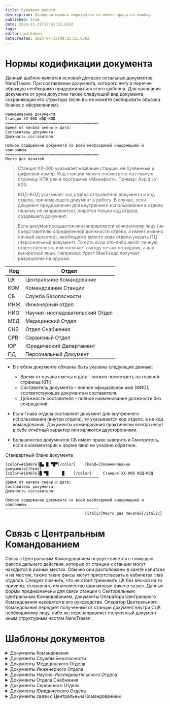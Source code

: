 ```yaml
---
title: Бумажная работа
description: Холодная машина бюрократии не имеет права на ошибку.
published: true
date: 2024-11-25T17:41:53.658Z
tags: 
editor: markdown
dateCreated: 2024-04-13T09:15:51.830Z
---
```


# Нормы кодификации документа

Данный шаблон является основой для всех остальных документов NanoTrasen. При составлении документа, которого нету в перечне образцов необходимо придерживаться этого шаблона. Для написания документа от руки допустим также следующий вид документа, сохраняющий его структуру (если вы не можете скопировать образец бланка с оформлением).

```
Наименование документа
Станция ХХ-000 КОД-КОД
=========================================
Время от начала смены и дата:
Составитель документа:
Должность составителя:

Полное содержание документа со всей необходимой информацией и описанием.
=========================================
Место для печатей
```

> Станция XX-000 указывает название станции, её буквенный и цифровой номер. Код станции можно посмотреть на главную страницу КПК или в программе «Манифест». Пример: Aspid LV-800.
> 
> КОД-КОД указывает код отдела отправителя документа и код отдела, принимающего документ в работу. В случае, если документ предназначен для внутреннего использования в отделе (никому не направляется), пишется только код отдела, создавшего документ.
> 
> Если документ создается или направляется конкретному лицу (не представителю определенной должности отдела, а имеет именно личный характер), необходимо вместо кода отдела указать ПД (персональный документ). То есть если кто-либо несёт личную ответственность или получает выгоду не как сотрудник, а как конкретное лицо. Например: Урист МакХэндс получает разрешение на оружие.

|Код  |Отдел|  
| ----|---- |  
| ЦК  | Центральное Командование |  
| КОМ | Командование Станции |  
| СБ  | Служба Безопасности |  
| ИНЖ | Инженерный отдел |  
| НИО | Научно-исследовательский Отдел |  
| МЕД | Медицинский Отдел |  
| СНБ | Отдел Снабжения |  
| СРВ | Сервисный Отдел |  
| ЮР  | Юридический Департамент |  
| ПД  | Персональный Документ |

-   В любом документе обязаны быть указаны следующие данные:
    
	-   Время от начала смены и дата – можно посмотреть на главной странице КПК.
	-   Составитель документа – полное официальное имя (ФИО), соответствующее документам составителя.
	-   Должность составителя – полное наименование должности без сокращений.
    
-   Если Глава отдела составляет документ для внутреннего использования (внутри отдела), то указывается код отдела, а не код командования. Документы командования практически всегда несут в себе отчётный характер или являются двусторонними.
    
-   Большинство документов СБ имеет право заверить и Смотритель, если в комментарии к форме явно не указано обратное.
    

Стандартный бланк документа

```
[color=#1b487e]█▄ █ ▀█▀[/color]    [head=3]Наименование документа[/head]
[color=#1b487e]█ ▀█      █    [/color]     Станция ХХ-000 КОД-КОД
─────────────────────────────────────────
Время от начала смены и дата:
Составитель документа:
Должность составителя:

Полное содержание документа со всей необходимой информацией и описанием.
─────────────────────────────────────────
                                   [italic]Место для печатей[/italic]
```

# Связь с Центральным Командованием

Связь с Центральным Командованием осуществляется с помощью факсов дальнего действия, которые от станции к станции могут находится в разных местах. Обычно они расположены в каюте капитана и на мостик, также такие факсы могут присутствовать в кабинетах глав отделов. Следует помнить, что не стоит тревожить ЦК без веской на то причины, отправлять им множество одинаковых факсов за раз. Данные формы предназначены для связи станции с Секторальным Центральным Командованием, документы Оператора Центрального Командования находятся в его руководстве. Оператор Центрального Командования передаёт полученный от станции документ внутри СЦК необходимому лицу, либо же перенаправляет полученный документ иным структурным частям NanoTrasen.

# Шаблоны документов
<details>
  <summary>Документы Командования</summary>
<details>
  <summary>Заявление о назначении на ВрИО</summary>

```
[color=#1b487e]█▄ █ ▀█▀[/color]    [head=3]Заявление о назначении на ВрИО[/head]
[color=#1b487e]█ ▀█      █    [/color]     Станция ХХ-000 КОМ
─────────────────────────────────────────
Время от начала смены и дата:
Составитель документа:
Должность составителя:

Я, (ФИО), в должности (полное наименование должности), прошу согласовать мое назначение на должность временно исполняющего обязанности Главы (полное наименование отдела)/Капитана.
При вступлении в должность обязуюсь следовать Стандартным Рабочим Процедурам и до появления Главы (полное наименование отдела)/Капитана обеспечивать порядок и управление отделом, обеспечивать сохранность вверяемых мне особо ценных предметов и снаряжения.

По прибытии Главы отдела/Капитана обязуюсь сдать повышенный доступ, особо ценные предметы и снаряжение.
─────────────────────────────────────────
                                   [italic]Место для печатей[/italic]
```
</details>
<details>
  <summary>Отчёт о работе отдела</summary>

```
[color=#1b487e]█▄ █ ▀█▀[/color]    [head=3]Отчёт о работе отдела[/head]
[color=#1b487e]█ ▀█      █    [/color]     Станция ХХ-000 КОМ
─────────────────────────────────────────
Время от начала смены и дата:
Составитель документа:
Должность составителя:

Количество сотрудников в отделе:
Количество стажёров:
Неактивные сотрудники отдела:
ФИО, должность, причина
Степень готовности цели:
Общее состояние отдела:
─────────────────────────────────────────
                                   [italic]Место для печатей[/italic]
```
</details>

<details>
  <summary>Отчёт об устранении нарушений</summary>

```
[color=#1b487e]█▄ █ ▀█▀[/color]    [head=3]Отчёт об устранении нарушений[/head]
[color=#1b487e]█ ▀█      █    [/color]     Станция ХХ-000 КОМ
─────────────────────────────────────────
Время от начала смены и дата:
Составитель документа:
Должность составителя:

Я, (ФИО), в должности (полное наименование должности), отчитываюсь об устранении нарушений в работе, выявленных (ФИО), в должности (полное наименование должности).
Предъявленные нарушения:

Причина нарушений:

Проведенные мероприятия по устранению нарушений:
─────────────────────────────────────────
                                   [italic]Место для печатей[/italic]
```
</details>

<details>
  <summary>Отчет о работе сотрудника</summary>

```
[color=#1b487e]█▄ █ ▀█▀[/color]    [head=3]Отчет о работе сотрудника[/head]
[color=#1b487e]█ ▀█      █    [/color]     Станция ХХ-000 ПД-КОМ
─────────────────────────────────────────
Время от начала смены и дата:
Составитель документа:
Должность составителя:

Я, (ФИО), в должности (полное наименования должности), в ходе исполнения своих обязанностей выполнил положенный объем работ. Прошу принять результат работ Главой отдела (наименование отдела).
Произведённые работы:
─────────────────────────────────────────
                                   [italic]Место для печатей[/italic]
```
</details>

<details>
  <summary>Отчёт о собрании глав</summary>

```
[color=#1b487e]█▄ █ ▀█▀[/color]    [head=3]Отчёт о собрании глав[/head]
[color=#1b487e]█ ▀█      █    [/color]     Станция ХХ-000 КОМ
─────────────────────────────────────────
Время от начала смены и дата:
Составитель документа:
Должность составителя:

Причина созыва Собрания Глав:
Формулировка поставленного перед Главами вопроса:
Количество голосов «За»:
Проголосовавшие «За»:

Количество голосов «Против»:
Проголосовавшие «Против»:

Количество воздержавшихся от голосования:
Воздержавшиеся от голосования:

Решение Собрания Глав:
─────────────────────────────────────────
                                   [italic]Место для печатей[/italic]
```
</details>

<details>
  <summary>Заявление о трудоустройстве</summary>

```
[color=#1b487e]█▄ █ ▀█▀[/color]    [head=3]Заявление о трудоустройстве[/head]
[color=#1b487e]█ ▀█      █    [/color]     Станция ХХ-000 ПД-КОМ
─────────────────────────────────────────
Время от начала смены и дата:
Составитель документа:
Должность составителя:

Я, (ФИО), в текущей должности (полное наименование должности), прошу назначить меня сотрудником (название отдела трудоустройства) в должности (полное наименование должности).
Обязуюсь следовать Стандартным Рабочим Процедурам отдела. Обязуюсь сдать рабочее снаряжение и экипировку отдела при переводе.
─────────────────────────────────────────
                                   [italic]Место для печатей[/italic]
    
```
</details>

<details>
  <summary>Заявление об увольнении</summary>

```
[color=#1b487e]█▄ █ ▀█▀[/color]    [head=3]Заявление об увольнении[/head]
[color=#1b487e]█ ▀█      █    [/color]     Станция ХХ-000 ПД-КОМ
─────────────────────────────────────────
Время от начала смены и дата:
Составитель документа:
Должность составителя:

Я, (ФИО), в текущей должности (полное наименование должности), хочу уволится с отдела (название отдела) по причине (причина).
Обязуюсь заплатить штраф, установленный условиями расторжения срочного/бессрочного контракта, на станции Центрального Командования.
─────────────────────────────────────────
                                   [italic]Место для печатей[/italic]
```
</details>

<details>
  <summary>Обращение</summary>

```
[color=#1b487e]█▄ █ ▀█▀[/color]    [head=3]Обращение[/head]
[color=#1b487e]█ ▀█      █    [/color]     Станция ХХ-000 ПД-КОМ
─────────────────────────────────────────
Время от начала смены и дата:
Составитель документа:
Должность составителя:

Я, (ФИО), в должности (полное наименование должности), прошу рассмотреть (ФИО), в должности (полное наименование должности) моё обращение.
Содержание обращения:

Причины его написания:
─────────────────────────────────────────
                                   [italic]Место для печатей[/italic]
```
</details>

<details>
  <summary>Заявление на получение доступа</summary>

```
[color=#1b487e]█▄ █ ▀█▀[/color]    [head=3]Заявление на получение доступа[/head]
[color=#1b487e]█ ▀█      █    [/color]     Станция ХХ-000 ПД-КОМ
─────────────────────────────────────────
Время от начала смены и дата:
Составитель документа:
Должность составителя:

Я, (ФИО), в должности (полное наименование должности), прошу предоставить мне следующие доступы:

Причина получения повышенного доступа:
─────────────────────────────────────────
                                   [italic]Место для печатей[/italic]
```
</details>

<details>
  <summary>Приказ об увольнении</summary>

```
[color=#1b487e]█▄ █ ▀█▀[/color]    [head=3]Приказ об увольнении[/head]
[color=#1b487e]█ ▀█      █    [/color]     Станция ХХ-000 КОМ
─────────────────────────────────────────
Время от начала смены и дата:
Составитель документа:
Должность составителя:

Я, (ФИО), в должности (полное наименование должности), приказываю уволить сотрудника (ФИО) отдела (наименование отдела) в должности (полное наименование должности увольняемого) по причине:
─────────────────────────────────────────
                                   [italic]Место для печатей[/italic]
```
</details>

<details>
  <summary>Приказ о лишении доступа</summary>

```
[color=#1b487e]█▄ █ ▀█▀[/color]    [head=3]Приказ о лишении доступа[/head]
[color=#1b487e]█ ▀█      █    [/color]     Станция ХХ-000 КОМ
─────────────────────────────────────────
Время от начала смены и дата:
Составитель документа:
Должность составителя:

Я, (ФИО), в должности (полное наименование должности), приказываю лишить сотрудника (ФИО) в должности (полное наименование должности) следующего доступа(-ов):
─────────────────────────────────────────
                                   [italic]Место для печатей[/italic]
```
</details>

<details>
  <summary>Разрешение на передвижение при угрозе</summary>

```
[color=#1b487e]█▄ █ ▀█▀[/color]    [head=3]Разрешение на передвижение при угрозе[/head]
[color=#1b487e]█ ▀█      █    [/color]     Станция ХХ-000 КОМ
─────────────────────────────────────────
Время от начала смены и дата:
Составитель документа:
Должность составителя:

Я, (ФИО), в должности (полное наименование должности), разрешаю сотруднику (ФИО) в должности (полное наименование должности) передвижение по станции с целью выполнения им рабочих обязанностей.
Уровни кодов угроз, при которых даётся данное разрешение:

Разрешенные части станции для местонахождения сотрудника (можно указать всю станцию):
─────────────────────────────────────────
                                   [italic]Место для печатей[/italic]
```
</details>

<details>
  <summary>Приказ о поощрении</summary>

```
[color=#1b487e]█▄ █ ▀█▀[/color]    [head=3]Приказ о поощрении[/head]
[color=#1b487e]█ ▀█      █    [/color]     Станция ХХ-000 КОМ
─────────────────────────────────────────
Время от начала смены и дата:
Составитель документа:
Должность составителя:

Я, (ФИО), в должности (полное наименование должности) награждаю (ФИО) в должности (полное наименование должности награждаемого) медалью/грамотой/памятной вещью/премией в размере (размер премии) за следующие заслуги:
─────────────────────────────────────────
                                   [italic]Место для печатей[/italic]
```
</details>

<details>
  <summary>Грамота</summary>

```
[color=#1b487e]█▄ █ ▀█▀[/color]    [head=3]Грамота[/head]
[color=#1b487e]█ ▀█      █    [/color]     Станция ХХ-000 КОМ-ПД
─────────────────────────────────────────
Время от начала смены и дата:
Составитель документа:
Должность составителя:

(ФИО), в должности (полное наименование должности) награждается грамотой за следующие заслуги:
─────────────────────────────────────────
                                   [italic]Место для печатей[/italic]
```
</details>

<details>
  <summary>Свидетельство о повышении квалификации</summary>

```
[color=#1b487e]█▄ █ ▀█▀[/color]    [head=3]Свидетельство о повышении квалификации[/head]
[color=#1b487e]█ ▀█      █    [/color]     Станция ХХ-000 КОМ
─────────────────────────────────────────
Время от начала смены и дата:
Составитель документа:
Должность составителя:

Я, (ФИО), в должности главы (полное наименование отдела), свидетельствую, что сотрудник (ФИО) в должности (должность сотрудника), успешно завершил образовательный курс "(название курса)" и был аттестован.
─────────────────────────────────────────
                                   [italic]Место для печатей[/italic]
```
</details>

<details>
  <summary>Заявление на получение снаряжения</summary>

```
[color=#1b487e]█▄ █ ▀█▀[/color]    [head=3]Заявление на получение снаряжения[/head]
[color=#1b487e]█ ▀█      █    [/color]     Станция ХХ-000 ПД-КОМ
─────────────────────────────────────────
Время от начала смены и дата:
Составитель документа:
Должность составителя:

Я, (ФИО), в должности (полное название должности), прошу выдать мне следующее снаряжение отдела (наименование отдела)/личное снаряжение:

Причина получения снаряжения:
─────────────────────────────────────────
                                   [italic]Место для печатей[/italic]
```
</details>

<details>
  <summary>Разрешение на использование снаряжения</summary>

```
[color=#1b487e]█▄ █ ▀█▀[/color]    [head=3]Разрешение на использование снаряжения[/head]
[color=#1b487e]█ ▀█      █    [/color]     Станция ХХ-000 КОМ
─────────────────────────────────────────
Время от начала смены и дата:
Составитель документа:
Должность составителя:

Я, (ФИО), в должности главы отдела (полное наименование отдела), разрешаю использовать (ФИО) в должности (полное наименование должности) следующее рабочее снаряжение отдела:
─────────────────────────────────────────
                                   [italic]Место для печатей[/italic]
```
</details>
</details>

<details>
  <summary>Документы Службы Безопасности</summary>
<details>
  <summary>Жалоба на правонарушение</summary>

```
[color=#1b487e]█▄ █ ▀█▀[/color]    [head=3]Жалоба на правонарушение[/head]
[color=#1b487e]█ ▀█      █    [/color]     Станция ХХ-000 ПД-СБ
─────────────────────────────────────────
Время от начала смены и дата:
Составитель документа:
Должность составителя:

Я, (ФИО), в должности (полное наименование должности), считаю, что (ФИО), в должности (полное наименование должности), нарушил Корпоративный Закон, потому что (причина).
Произошедшее с моей точки зрения:
─────────────────────────────────────────
                                   [italic]Место для печатей[/italic]
```
</details>

<details>
  <summary>Приговор</summary>

```
[color=#1b487e]█▄ █ ▀█▀[/color]    [head=3]Приговор[/head]
[color=#1b487e]█ ▀█      █    [/color]     Станция ХХ-000 СБ
─────────────────────────────────────────
Время от начала смены и дата:
Составитель документа:
Должность составителя:

Я, (ФИО), в должности (полное название должности), выношу приговор согласно данным мне полномочиям в отношении (ФИО), в должности (полное название должности).
Данное лицо нарушило следующие статьи Корпоративного Закона:
(перечисление статей)
С учетом всех смягчающих и отягчающих обстоятельств, правовое наказание данного лица представлено в виде:
(суммарный срок, пожизненно заключение, либо приговор к казни)
Административное наказание:
(понижение в должности, увольнение)
Срок заключения под стражу отсчитывается с: (время начала заключения)
─────────────────────────────────────────
                                   [italic]Место для печатей[/italic]
```
</details>

<details>
  <summary>Свидетельство о правонарушении</summary>

```
[color=#1b487e]█▄ █ ▀█▀[/color]    [head=3]Свидетельство о правонарушении[/head]
[color=#1b487e]█ ▀█      █    [/color]     Станция ХХ-000 ПД-СБ
─────────────────────────────────────────
Время от начала смены и дата:
Составитель документа:
Должность составителя:

Я, (ФИО), в должности (полное наименование должности), свидетельствую о правонарушениях/самолично признаюсь в совершении правонарушений, предусмотренных статьями:
(перечисление статей)
По данному инциденту могу пояснить следующее.
Место преступления:
Мотивы совершения преступления:
Против кого было совершено преступление:
Характер и размер вреда, причиненного преступлением:
Пособники в преступлении:
Полная хронология событий:
─────────────────────────────────────────
                                   [italic]Место для печатей[/italic]
```
</details>

<details>
  <summary>Обвинительное заключение</summary>

```
[color=#1b487e]█▄ █ ▀█▀[/color]    [head=3]Обвинительное заключение[/head]
[color=#1b487e]█ ▀█      █    [/color]     Станция ХХ-000 СБ
─────────────────────────────────────────
Время от начала смены и дата:
Составитель документа:
Должность составителя:

Я, (ФИО), в должности (полное наименование должности), разрешаю произвести арест (ФИО), в должности (полное наименование должности) в связи с подозрением в совершении данным лицом следующих правонарушений:

В ходе предварительного следствия были обнаружены доказательства, указывающие на совершение правонарушения данным лицом.
Прямые доказательства:

Косвенные доказательства:
─────────────────────────────────────────
                                   [italic]Место для печатей[/italic]
```
</details>

<details>
  <summary>Разрешение на обыск</summary>

```
[color=#1b487e]█▄ █ ▀█▀[/color]    [head=3]Разрешение на обыск[/head]
[color=#1b487e]█ ▀█      █    [/color]     Станция ХХ-000 СБ
─────────────────────────────────────────
Время от начала смены и дата:
Составитель документа:
Должность составителя:

Я, (ФИО), в должности (полное наименование должности), разрешаю произвести обыск (ФИО)/(полное наименование отдела), в должности (полное наименование должности).
Причина обыска:
─────────────────────────────────────────
                                   [italic]Место для печатей[/italic]
```
</details>

<details>
  <summary>Приказ об УДО заключенного</summary>

```
[color=#1b487e]█▄ █ ▀█▀[/color]    [head=3]Приказ об УДО заключенного[/head]
[color=#1b487e]█ ▀█      █    [/color]     Станция ХХ-000 СБ
─────────────────────────────────────────
Время от начала смены и дата:
Составитель документа:
Должность составителя:

Я, (ФИО), в должности (полное наименование должности), разрешаю освободить заключенного под стражу (ФИО) в бриг/пермабриг. После выдачи условно-досрочного заключения заключенному под стражу будет выдана гражданская профессия с обязательной работой до конца смены.
Выдаваемая профессия:
─────────────────────────────────────────
                                   [italic]Место для печатей[/italic]
```
</details>

<details>
  <summary>Разрешение на ношение оружия</summary>

```
[color=#1b487e]█▄ █ ▀█▀[/color]    [head=3]Разрешение на ношение оружия[/head]
[color=#1b487e]█ ▀█      █    [/color]     Станция ХХ-000 СБ
─────────────────────────────────────────
Время от начала смены и дата:
Составитель документа:
Должность составителя:

Я, (ФИО), в должности (полное наименование должности), разрешаю ношение оружия (ФИО), в должности (полное наименование должности), до тех пор, пока оно используется по назначению. В случае нарушения разрешение аннулируется, оружие изымается Службой Безопасности.
Оружие и тип патронов к нему:

Способ получения оружия и патронов к нему:

Причина выдачи разрешения:
─────────────────────────────────────────
                                   [italic]Место для печатей[/italic]
```

</details>
</details>
<details>
  <summary>Документы Медицинского Отдела</summary>
<details>
  <summary>Заказ на производство продукта</summary>

```
[color=#1b487e]█▄ █ ▀█▀[/color]    [head=3]Заказ на производство продукта[/head]
[color=#1b487e]█ ▀█      █    [/color]     Станция ХХ-000 КОД-МЕД
─────────────────────────────────────────
Время от начала смены и дата:
Составитель документа:
Должность составителя:

Я, (ФИО), в должности (полное наименование должности), прошу произвести продукцию отделом (наименование отдела).
Перечень необходимых продуктов:

Причина заказа:
─────────────────────────────────────────
                                   [italic]Место для печатей[/italic]
```
</details>

<details>
  <summary>Отчёт об изучении объекта</summary>

```
[color=#1b487e]█▄ █ ▀█▀[/color]    [head=3]Отчёт об изучении объекта[/head]
[color=#1b487e]█ ▀█      █    [/color]     Станция ХХ-000 МЕД
─────────────────────────────────────────
Время от начала смены и дата:
Составитель документа:
Должность составителя:

Для проведения экспертизы было представлено (кто или какой отдел передал объект) приспособление с неизученными свойствами. В ходе экспертизы объект был изучен, были установлены свойства объекта и его видовая принадлежность.
Внешнее описание объекта:

Выявленные свойства объекта:
─────────────────────────────────────────
                                   [italic]Место для печатей[/italic]
```
</details>

<details>
  <summary>Разрешение на рецептурный препарат</summary>

```
[color=#1b487e]█▄ █ ▀█▀[/color]    [head=3]Разрешение на рецептурный препарат[/head]
[color=#1b487e]█ ▀█      █    [/color]     Станция ХХ-000 МЕД-ПД
─────────────────────────────────────────
Время от начала смены и дата:
Составитель документа:
Должность составителя:

Я, (ФИО), в должности (полное наименование должности), разрешаю хранение и использование рецептурного препарата или наркотического препарата "(полное наименование вещества)" пациенту (ФИО), в должности (полное наименование должности).
Поставленный диагноз:

Причина выдачи препарата:
─────────────────────────────────────────
                                   [italic]Место для печатей[/italic]
```
</details>

<details>
  <summary>Заключение о состоянии здоровья</summary>

```
[color=#1b487e]█▄ █ ▀█▀[/color]    [head=3]Заключение о состоянии здоровья[/head]
[color=#1b487e]█ ▀█      █    [/color]     Станция ХХ-000 МЕД-ПД
─────────────────────────────────────────
Время от начала смены и дата:
Составитель документа:
Должность составителя:

Пациент (ФИО), в должности (полное наименование должности), был направлен на медицинское обследование в связи с (причина прохождения обследования). Был произведён полный осмотр пациента, проведены необходимые исследования и анализы.
Состав врачебной комиссии:
(ФИО врача, полное наименование должности или специализации)
Состояние пациента при поступлении:

Поставленный диагноз:

Психологическое состояние пациента:

Оказанное лечение в ходе госпитализации:
─────────────────────────────────────────
                                   [italic]Место для печатей[/italic]
```
</details>

<details>
  <summary>Распоряжение о медицинском вмешательстве</summary>

```
[color=#1b487e]█▄ █ ▀█▀[/color]    [head=3]Распоряжение о медицинском вмешательстве[/head]
[color=#1b487e]█ ▀█      █    [/color]     Станция ХХ-000 КОД-МЕД
─────────────────────────────────────────
Время от начала смены и дата:
Составитель документа:
Должность составителя:

Я, (ФИО), в должности (полное наименование должности), распоряжаюсь провести медицинское вмешательство с целью (описание цели медицинского вмешательства), в отношении (ФИО) в должности (полное наименование должности).
Основание для проведения операции:
─────────────────────────────────────────
                                   [italic]Место для печатей[/italic]
```
</details>

<details>
  <summary>Запрос на проведение эвтаназии</summary>

```
[color=#1b487e]█▄ █ ▀█▀[/color]    [head=3]Запрос на проведение эвтаназии[/head]
[color=#1b487e]█ ▀█      █    [/color]     Станция ХХ-000 ПД-МЕД
─────────────────────────────────────────
Время от начала смены и дата:
Составитель документа:
Должность составителя:

Я, (ФИО), в должности (полное наименование должности), прошу содействие медицинского отдела в проведении эвтаназии в качестве врачебного лечения по причине (указать причину запроса). С последствиями данного решения ознакомлен, медицинским персоналом была установлена рациональность и гуманность данного решения. Претензий к к медицинскому отделу при соблюдении ими протоколов эвтаназии не имею.
По окончании процедуры прошу утилизировать тело путём (способ утилизации) при наличии на это возможности.
─────────────────────────────────────────
                                   [italic]Место для печатей[/italic]
```
</details>

<details>
  <summary>Свидетельство о смерти</summary>

```
[color=#1b487e]█▄ █ ▀█▀[/color]    [head=3]Свидетельство о смерти[/head]
[color=#1b487e]█ ▀█      █    [/color]     Станция ХХ-000 МЕД
─────────────────────────────────────────
Время от начала смены и дата:
Составитель документа:
Должность составителя:

ФИО умершего:
Должность умершего:
Раса:
Пол:
Причина смерти:
Возможность проведения реанимации или клонирования:
─────────────────────────────────────────
                                   [italic]Место для печатей[/italic]
```
</details>

<details>
  <summary>Разрешение на утилизацию тела</summary>

```
[color=#1b487e]█▄ █ ▀█▀[/color]    [head=3]Разрешение на утилизацию тела[/head]
[color=#1b487e]█ ▀█      █    [/color]     Станция ХХ-000 МЕД
─────────────────────────────────────────
Время от начала смены и дата:
Составитель документа:
Должность составителя:

Я, (ФИО), в должности (полное наименование должности), разрешаю утилизировать тело (ФИО), в должности (полное наименование должности) в связи с невозможностью его реанимации и клонирования.
Способ утилизации:
─────────────────────────────────────────
                                   [italic]Место для печатей[/italic]
```
</details>
</details>
  
<details>
  <summary>Документы Инженерного Отдела</summary>
<details>
  <summary>Заказ на производство продукта</summary>

```
[color=#1b487e]█▄ █ ▀█▀[/color]    [head=3]Заказ на производство продукта[/head]
[color=#1b487e]█ ▀█      █    [/color]     Станция ХХ-000 КОД-ИНЖ
─────────────────────────────────────────
Время от начала смены и дата:
Составитель документа:
Должность составителя:

Перечень необходимых продуктов:

Причина заказа:
─────────────────────────────────────────
                                   [italic]Место для печатей[/italic]
```
</details>

<details>
  <summary>Отчёт об изучении объекта</summary>

```
[color=#1b487e]█▄ █ ▀█▀[/color]    [head=3]Отчёт об изучении объекта[/head]
[color=#1b487e]█ ▀█      █    [/color]     Станция ХХ-000 ИНЖ
─────────────────────────────────────────
Время от начала смены и дата:
Составитель документа:
Должность составителя:

Для проведения экспертизы было представлено (кто или какой отдел передал объект) приспособление с неизученными свойствами. В ходе экспертизы объект был изучен, были установлены свойства объекта и его видовая принадлежность.
Внешнее описание объекта:

Выявленные свойства объекта:
─────────────────────────────────────────
                                   [italic]Место для печатей[/italic]
```
</details>

<details>
  <summary>Разрешение на строительство</summary>

```
[color=#1b487e]█▄ █ ▀█▀[/color]    [head=3]Разрешение на строительство[/head]
[color=#1b487e]█ ▀█      █    [/color]     Станция ХХ-000 ИНЖ-КОД
─────────────────────────────────────────
Время от начала смены и дата:
Составитель документа:
Должность составителя:

Я, (ФИО), в должности (полное наименование должности), разрешаю произвести (ФИО), в должности (полное наименование должности), перепланировку части станции (указание места перепланировки) по причине (причина перепланировки).
Согласованный объем перепланировки:
─────────────────────────────────────────
                                   [italic]Место для печатей[/italic]
```
</details>

<details>
  <summary>Отчёт о техническом состоянии</summary>

```
[color=#1b487e]█▄ █ ▀█▀[/color]    [head=3]Отчёт о техническом состоянии[/head]
[color=#1b487e]█ ▀█      █    [/color]     Станция ХХ-000 ИНЖ
─────────────────────────────────────────
Время от начала смены и дата:
Составитель документа:
Должность составителя:

Была произведена проверка (название системы или объекта), результаты проверки были проанализированы, был проведен анализ причин возникновения нестабильной работы объекта.
Причина поломки объекта:

Выявленные повреждения объекта:

Произведенный ремонт объекта:
─────────────────────────────────────────
                                   [italic]Место для печатей[/italic]
```
</details>

<details>
  <summary>Запрос на проведение строительных работ</summary>

```
[color=#1b487e]█▄ █ ▀█▀[/color]    [head=3]Запрос на проведение строительных работ[/head]
[color=#1b487e]█ ▀█      █    [/color]     Станция ХХ-000 КОД-ИНЖ
─────────────────────────────────────────
Время от начала смены и дата:
Составитель документа:
Должность составителя:

Я, (ФИО), в должности (полное наименование должности), прошу провести строительные работы в (название отдела или объекта) по причине (причина запроса).
Перечень строительных работ:
─────────────────────────────────────────
                                   [italic]Место для печатей[/italic]
```
</details>
</details>

<details>
  <summary>Документы Научно-Исследовательского Отдела</summary>
<details>
  <summary>Заказ на производство продукта</summary>

```
[color=#1b487e]█▄ █ ▀█▀[/color]    [head=3]Заказ на производство продукта[/head]
[color=#1b487e]█ ▀█      █    [/color]     Станция ХХ-000 КОД-НИО
─────────────────────────────────────────
Время от начала смены и дата:
Составитель документа:
Должность составителя:

Перечень необходимых продуктов:

Причина заказа:
─────────────────────────────────────────
                                   [italic]Место для печатей[/italic]
```
</details>

<details>
  <summary>Отчёт об изучении объекта</summary>

```
[color=#1b487e]█▄ █ ▀█▀[/color]    [head=3]Название[/head]
[color=#1b487e]█ ▀█      █    [/color]     Станция ХХ-000 НИО
─────────────────────────────────────────
Время от начала смены и дата:
Составитель документа:
Должность составителя:

Для проведения экспертизы было представлено (кто или какой отдел передал объект) приспособление с неизученными свойствами. В ходе экспертизы объект был изучен, были установлены свойства объекта и его видовая принадлежность.
Внешнее описание объекта:

Выявленные свойства объекта:
─────────────────────────────────────────
                                   [italic]Место для печатей[/italic]
```
</details>

<details>
  <summary>Отчёт об эксперименте</summary>

```
[color=#1b487e]█▄ █ ▀█▀[/color]    [head=3]Отчёт об эксперименте[/head]
[color=#1b487e]█ ▀█      █    [/color]     Станция ХХ-000 НИО
─────────────────────────────────────────
Время от начала смены и дата:
Составитель документа:
Должность составителя:

Внешнее описание объекта эксперимента:

Экспериментатор(-ы):

Эксперимент №...
Описание эксперимента:

Ожидаемый результат:

Используемое оборудование:

Фактический результат:
─────────────────────────────────────────
                                   [italic]Место для печатей[/italic]
```
</details>

<details>
  <summary>Приказ о признании разумности существа</summary>

```
[color=#1b487e]█▄ █ ▀█▀[/color]    [head=3]Приказ о признании разумности существа[/head]
[color=#1b487e]█ ▀█      █    [/color]     Станция ХХ-000 НИО
─────────────────────────────────────────
Время от начала смены и дата:
Составитель документа:
Должность составителя:

В ходе тестирования существа были выявлены признаки высшей мозговой деятельности и разумности данного существа, его способность мыслить, обучаться, понимание морали, наличие здравого смысла в поступках. Таким образом я, (ФИО), в должности (полное наименование должности), исходя из принципов равенства прав всех разумных существ, установленного ОПРС, признаю данное существо разумным.
Внешний вид существа:

Устанавливаемое полное имя существа:

Существо принято/не принято в качестве пассажира станции до окончания смены.
─────────────────────────────────────────
                                   [italic]Место для печатей[/italic]
```
</details>

<details>
  <summary>Запрос на проведение модернизации</summary>

```
[color=#1b487e]█▄ █ ▀█▀[/color]    [head=3]Запрос на проведение модернизации[/head]
[color=#1b487e]█ ▀█      █    [/color]     Станция ХХ-000 КОД-НИО
─────────────────────────────────────────
Время от начала смены и дата:
Составитель документа:
Должность составителя:

Я, (ФИО), в должности (полное наименование должности), прошу модернизировать приборы в (название отдела или объекта) по причине (причина запроса).
Перечень модернизации:
─────────────────────────────────────────
                                   [italic]Место для печатей[/italic]
```
</details>
</details>

<details>
  <summary>Документы Отдела Снабжения</summary>
<details>
  <summary>Отчёт об утилизации</summary>

```
[color=#1b487e]█▄ █ ▀█▀[/color]    [head=3]Отчёт об утилизации[/head]
[color=#1b487e]█ ▀█      █    [/color]     Станция ХХ-000 СНБ
─────────────────────────────────────────
Время от начала смены и дата:
Составитель документа:
Должность составителя:

Отделом Снабжения была произведена утилизация объектов при (метод утилизации). В ходе утилизации были обнаружены ценные предметы и вещи, ценные предметы были переданы в соответствующие отделы для их использования.
Перечень найденных вещей:
─────────────────────────────────────────
                                   [italic]Место для печатей[/italic]
```
</details>

<details>
  <summary>Заказ на закупку ресурсов, снаряжения</summary>

```
[color=#1b487e]█▄ █ ▀█▀[/color]    [head=3]Заказ на закупку ресурсов, снаряжения[/head]
[color=#1b487e]█ ▀█      █    [/color]     Станция ХХ-000 КОД-СНБ
─────────────────────────────────────────
Время от начала смены и дата:
Составитель документа:
Должность составителя:

Перечень товаров для заказа:

Место доставки товара:

Причина:
─────────────────────────────────────────
                                   [italic]Место для печатей[/italic]
```
</details>

<details>
  <summary>Заказ на закупку вооружения</summary>

```
[color=#1b487e]█▄ █ ▀█▀[/color]    [head=3]Название[/head]
[color=#1b487e]█ ▀█      █    [/color]     Станция ХХ-000 СБ-СНБ
─────────────────────────────────────────
Время от начала смены и дата:
Составитель документа:
Должность составителя:

Я, (ФИО), в должности (полное наименование должности), произвожу заказ боевого оружия и (или) боевых приспособлений через отдел Снабжения.
Причина заказа:
─────────────────────────────────────────
                                   [italic]Место для печатей[/italic]
```
</details>
</details>

<details>
  <summary>Документы Сервисного Oтдела</summary>
<details>
  <summary>Заказ на производство продукта</summary>

```
[color=#1b487e]█▄ █ ▀█▀[/color]    [head=3]Заказ на производство продукта[/head]
[color=#1b487e]█ ▀█      █    [/color]     Станция ХХ-000 КОД-СРВ
─────────────────────────────────────────
=============================================
Время от начала смены и дата:
Составитель документа:
Должность составителя:

Перечень необходимых продуктов:

Причина заказа:
─────────────────────────────────────────
                                   [italic]Место для печатей[/italic]
```
</details>

<details>
  <summary>Отчёт об изучении объекта</summary>

```
[color=#1b487e]█▄ █ ▀█▀[/color]    [head=3]Отчёт об изучении объекта[/head]
[color=#1b487e]█ ▀█      █    [/color]     Станция ХХ-000 СРВ
─────────────────────────────────────────
Время от начала смены и дата:
Составитель документа:
Должность составителя:

Для проведения экспертизы было представлено (кто или какой отдел передал объект) приспособление с неизученными свойствами. В ходе экспертизы объект был изучен, были установлены свойства объекта и его видовая принадлежность.
Внешнее описание объекта:

Выявленные свойства объекта:
─────────────────────────────────────────
                                   [italic]Место для печатей[/italic]
```
</details>

<details>
  <summary>Свидетельство о заключении брака</summary>

```
[color=#1b487e]█▄ █ ▀█▀[/color]    [head=3]Свидетельство о заключении брака[/head]
[color=#1b487e]█ ▀█      █    [/color]     Станция ХХ-000 СРВ-ПД
─────────────────────────────────────────
Время от начала смены и дата:
Составитель документа:
Должность составителя:

Я, (ФИО), в должности (полное наименование должности), заключаю брак между:
(ФИО), в должности (полное наименование должности)
...
(ФИО), в должности (полное наименование должности)
После заключения брака брачующимся были присвоены следующие полные имена:
─────────────────────────────────────────
                                   [italic]Место для печатей[/italic]
```
</details>

<details>
  <summary>Разрешение на расширение брака</summary>

```
[color=#1b487e]█▄ █ ▀█▀[/color]    [head=3]Разрешение на расширение брака[/head]
[color=#1b487e]█ ▀█      █    [/color]     Станция ХХ-000 ПД-СРВ
─────────────────────────────────────────
Время от начала смены и дата:
Составитель документа:
Должность составителя:

Я, (ФИО), в должности (полное наименование должности), даю своё разрешение на расширение брака, заключённого между:
(ФИО), в должности (полное наименование должности)
...
(ФИО), в должности (полное наименование должности)
Для вступления в данный брак новых супругов:
(ФИО), в должности (полное наименование должности)
...
(ФИО), в должности (полное наименование должности)
─────────────────────────────────────────
                                   [italic]Место для печатей[/italic]
```
</details>

<details>
  <summary>Свидетельство о расторжении брака</summary>

```
[color=#1b487e]█▄ █ ▀█▀[/color]    [head=3]Свидетельство о расторжении брака[/head]
[color=#1b487e]█ ▀█      █    [/color]     Станция ХХ-000 СРВ-ПД
─────────────────────────────────────────
Время от начала смены и дата:
Составитель документа:
Должность составителя:

Я, (ФИО), в должности (полное наименование должности), расторгаю брак между:
(ФИО), в должности (полное наименование должности)
...
(ФИО), в должности (полное наименование должности)
После расторжения брака бывшим супругам были присвоены следующие полные имена:

Разделение имущества было произведено следующим образом:
─────────────────────────────────────────
                                   [italic]Место для печатей[/italic]
```
</details>
</details>

<details>
  <summary>Документы Юридического Отдела</summary>
<details>
  <summary>Жалоба на нарушение трудового порядка</summary>

```
[color=#1b487e]█▄ █ ▀█▀[/color]    [head=3]Жалоба на нарушение трудового порядка[/head]
[color=#1b487e]█ ▀█      █    [/color]     Станция ХХ-000 ПД-ЮР
─────────────────────────────────────────
Время от начала смены и дата:
Составитель документа:
Должность составителя:

Я, (ФИО), в должности (полное наименование должности), считаю, что в ходе работы отдела (наименование отдела) были допущены следующие нарушения:

Прошу провести внутреннюю проверку по данным фактам нарушений.
─────────────────────────────────────────
                                   [italic]Место для печатей[/italic]
```
</details>
<details>
  <summary>Отчёт о внутреннем расследовании</summary>

```
[color=#1b487e]█▄ █ ▀█▀[/color]    [head=3]Отчёт о внутреннем расследовании[/head]
[color=#1b487e]█ ▀█      █    [/color]     Станция ХХ-000 ЮР-КОМ
─────────────────────────────────────────
Время от начала смены и дата:
Составитель документа:
Должность составителя:

Я, (ФИО), в должности Агента Внутренних Дел, в ходе внутренней проверки, запрошенной (ФИО), в должности (полное наименование должности) по причине (причина проверки) выявил следующие нарушения:

Также хочу сообщить о следующем:
─────────────────────────────────────────
                                   [italic]Место для печатей[/italic]
```
</details>

<details>
  <summary>Решение о начале судебного процесса</summary>

```
[color=#1b487e]█▄ █ ▀█▀[/color]    [head=3]Решение о начале судебного процесса[/head]
[color=#1b487e]█ ▀█      █    [/color]     Станция ХХ-000 ЮР
─────────────────────────────────────────
Время от начала смены и дата:
Составитель документа:
Должность составителя:

Я, (ФИО), в должности (полное наименование должности), сообщаю о начале судебного разбирательства по делу (ФИО) в связи со сложностью и неоднозначностью дела.
Предъявляемые правонарушения:
─────────────────────────────────────────
                                   [italic]Место для печатей[/italic]
```
</details>

<details>
  <summary>Судебное решение</summary>

```
[color=#1b487e]█▄ █ ▀█▀[/color]    [head=3]Судебное решение[/head]
[color=#1b487e]█ ▀█      █    [/color]     Станция ХХ-000 ЮР
─────────────────────────────────────────
Время от начала смены и дата:
Составитель документа:
Должность составителя:

Я, (ФИО), в должности (полное наименование должности), выношу решение по судебному разбирательству в отношении (ФИО), в должности (полное наименование должности).
Предъявляемые правонарушения:

Решение приговора Службы Безопасности:

Проведенное до судебного разбирательства время ареста:

Данное лицо нарушило следующие статьи Корпоративного Закона:
(перечисление статей)
С учетом всех смягчающих и отягчающих обстоятельств, правовое наказание данного лица представлено в виде:
(суммарный срок, пожизненно заключение, либо приговор к казни)
Административное наказание:
(понижение в должности, увольнение)
Срок заключения под стражу отсчитывается с:
(время начала заключения)
Мое решение обосновано (тем, что):
─────────────────────────────────────────
                                   [italic]Место для печатей[/italic]
```
</details>

<details>
  <summary>Запрос предоставления документов</summary>

```
[color=#1b487e]█▄ █ ▀█▀[/color]    [head=3]Запрос предоставления документов[/head]
[color=#1b487e]█ ▀█      █    [/color]     Станция ХХ-000 ЮР-КОД
─────────────────────────────────────────
Время от начала смены и дата:
Составитель документа:
Должность составителя:

Я, (ФИО), в должности Агента Внутренних Дел/Магистрата, прошу предоставить для проверки соответствия Корпоративному Закону копию/оригинал документов:
─────────────────────────────────────────
                                   [italic]Место для печатей[/italic]
```
</details>

<details>
  <summary>Заключение договора</summary>

```
[color=#1b487e]█▄ █ ▀█▀[/color]    [head=3]Заключение договора[/head]
[color=#1b487e]█ ▀█      █    [/color]     Станция ХХ-000 ЮР
─────────────────────────────────────────
Время от начала смены и дата:
Составитель документа:
Должность составителя:

Договор №XX
Договор составлен без принуждения на добровольной основе и имеет следующие требования.
Сторона 1: (ФИО, полное наименование должности)
Сторона 2: (ФИО, полное наименование должности)
Подписи сторон:

Подпись уполномоченного:

Данный договор, вступает в силу, только после печати и подписи Магистрата или Капитана.
Оригинал документа должен остаться у уполномоченного лица, а каждая сторона должна получить его копию.
Данный документ имеет конфиденциальную информацию и может быть расторгнут только по соглашению обеих сторон через высшее командование станции или юридический отдел с помощью документа о расторжении договора.
─────────────────────────────────────────
                                   [italic]Место для печатей[/italic]
```
</details>

<details>
  <summary>Расторжение договора</summary>

```
[color=#1b487e]█▄ █ ▀█▀[/color]    [head=3]Расторжение договора[/head]
[color=#1b487e]█ ▀█      █    [/color]     Станция ХХ-000 ЮР
─────────────────────────────────────────
Время от начала смены и дата:
Составитель документа:
Должность составителя:

Лишение договора №XX силы.
Данный документ составлен с целью расторжения договора с согласия всех его сторон по причине: 
Подписи сторон:

Подпись уполномоченного:

Договор с номером, указанном в данном документе, считается расторгнутым только после печати и подписи Магистрата или Капитана.
Оригинал документа должен остаться у уполномоченного лица, а каждая сторона договора должна получить его копию.
Каждая копия договора с номером, указанном в данном документе, должна быть уничтожена (сожжена), а оригинал добавлен в связку с данным документом для протокола.
─────────────────────────────────────────
                                   [italic]Место для печатей[/italic]
```
</details>
</details>
  
<details>
  <summary>Документы связи с Центральным Командованием</summary>
<details>
  <summary>Запрос эвакуационного шаттла</summary>

```
[color=#1b487e]█▄ █ ▀█▀[/color]    [head=3]Запрос эвакуационного шаттла[/head]
[color=#1b487e]█ ▀█      █    [/color]     Станция ХХ-000 КОМ-ЦК
─────────────────────────────────────────
Время от начала смены и дата:
Составитель документа:
Должность составителя:

Уважаемое Центральное Командование! Я, (ФИО), в должности (полное наименование должности), прошу запустить протоколы эвакуации и прислать эвакуационный шаттл, приняв решение об окончании смены.
Причина окончания смены:
─────────────────────────────────────────
                                   [italic]Место для печатей[/italic]
```
</details>

<details>
  <summary>Запрос регистрации шаттла</summary>

```
[color=#1b487e]█▄ █ ▀█▀[/color]    [head=3]Запрос регистрации шаттла[/head]
[color=#1b487e]█ ▀█      █    [/color]     Станция ХХ-000 КОМ-ЦК
─────────────────────────────────────────
Время от начала смены и дата:
Составитель документа:
Должность составителя:

Я, (ФИО), в должности (полное наименование должности), прошу провести регистрацию шаттла в системе NanoTrasen для идентификации.
Размеры шаттла:

Класс шаттла:

Ответственный за постройку:

Запрашиваемое наименование:
─────────────────────────────────────────
                                   [italic]Место для печатей[/italic]
```
</details>

<details>
  <summary>Заказ специального снаряжения</summary>

```
[color=#1b487e]█▄ █ ▀█▀[/color]    [head=3]Заказ специального снаряжения[/head]
[color=#1b487e]█ ▀█      █    [/color]     Станция ХХ-000 КОМ-ЦК
─────────────────────────────────────────
Время от начала смены и дата:
Составитель документа:
Должность составителя:

Я, (ФИО), в должности (полное наименование должности), прошу предоставить специальное снаряжение станции от Центрального Командования.
Перечень запрашиваемого снаряжения:

Причина запроса:
─────────────────────────────────────────
                                   [italic]Место для печатей[/italic]
```
</details>

<details>
  <summary>Отчёт о ситуации</summary>

```
[color=#1b487e]█▄ █ ▀█▀[/color]    [head=3]Отчёт о ситуации[/head]
[color=#1b487e]█ ▀█      █    [/color]     Станция ХХ-000 КОМ-ЦК
─────────────────────────────────────────
Время от начала смены и дата:
Составитель документа:
Должность составителя:

Цель:
Статус выполнения цели:
Код уровня угрозы:
Причина установления кода:
Активные угрозы:
Потери среди экипажа:
Текущая ситуация:
─────────────────────────────────────────
                                   [italic]Место для печатей[/italic]
```
</details>

<details>
  <summary>Запрос на вызов представителя ЦК</summary>

```
[color=#1b487e]█▄ █ ▀█▀[/color]    [head=3]Запрос на вызов представителя ЦК[/head]
[color=#1b487e]█ ▀█      █    [/color]     Станция ХХ-000 КОМ-ЦК
─────────────────────────────────────────
Время от начала смены и дата:
Составитель документа:
Должность составителя:

Я, (ФИО), в должности (полное наименование должности), прошу рассмотреть возможность вызова на станцию:

Причина вызова:
─────────────────────────────────────────
                                   [italic]Место для печатей[/italic]
```
</details>

<details>
  <summary>Запрос установления уровня угрозы</summary>

```
[color=#1b487e]█▄ █ ▀█▀[/color]    [head=3]Запрос установления уровня угрозы[/head]
[color=#1b487e]█ ▀█      █    [/color]     Станция ХХ-000 КОМ-ЦК
─────────────────────────────────────────
Время от начала смены и дата:
Составитель документа:
Должность составителя:

Я, (ФИО), в должности (полное наименование должности), прошу рассмотреть возможность установления на станции уровня угрозы:

Причина установления кода:
─────────────────────────────────────────
                                   [italic]Место для печатей[/italic]
```
</details>

<details>
  <summary>Запрос на изменение заработной платы</summary>

```
[color=#1b487e]█▄ █ ▀█▀[/color]    [head=3]Запрос на изменение заработной платы[/head]
[color=#1b487e]█ ▀█      █    [/color]     Станция ХХ-000 КОМ-ЦК
─────────────────────────────────────────
Время от начала смены и дата:
Составитель документа:
Должность составителя:

Я, (ФИО), в должности (полное наименование должности), прошу рассмотреть возможность повышения/понижения заработной платы на (сумма или количество процентов) сотруднику (ФИО) в должности (полное название должности)/отделу (наименование отдела)/текущей смене.
Причина повышения/понижения заработной платы:
─────────────────────────────────────────
                                   [italic]Место для печатей[/italic]
```
</details>

<details>
  <summary>Запрос внеперечневого трудоустройства</summary>

```
[color=#1b487e]█▄ █ ▀█▀[/color]    [head=3]Название[/head]
[color=#1b487e]█ ▀█      █    [/color]     Станция ХХ-000 КОМ-ЦК
─────────────────────────────────────────
Время от начала смены и дата:
Составитель документа:
Должность составителя:

Я, (ФИО), в должности (полное наименование должности), прошу рассмотреть возможность принятия в рабочий штат текущей смены (ФИО) на внеперечневую должность.
Полное наименование должности:

Ответственный за работника глава или сотрудник:

Выполняемые работы в должности (СРП):

Предоставляемые доступы работнику:

Причина трудоустройства:
─────────────────────────────────────────
                                   [italic]Место для печатей[/italic]
```
</details>

<details>
  <summary>Запрос повышения</summary>

```
[color=#1b487e]█▄ █ ▀█▀[/color]    [head=3]Запрос повышения[/head]
[color=#1b487e]█ ▀█      █    [/color]     Станция ХХ-000 КОМ-ЦК
─────────────────────────────────────────
Время от начала смены и дата:
Составитель документа:
Должность составителя:

Я, (ФИО), в должности (полное наименование должности), прошу рассмотреть возможность повышения (ФИО), в должности (полное наименование должности), согласно иерархии командования. Сотрудник получил необходимую для данной работы квалификацию.
Запрашиваемая должность:

Ответственный за работника глава или сотрудник:

Причина повышения:
─────────────────────────────────────────
                                   [italic]Место для печатей[/italic]
```
</details>
</details>